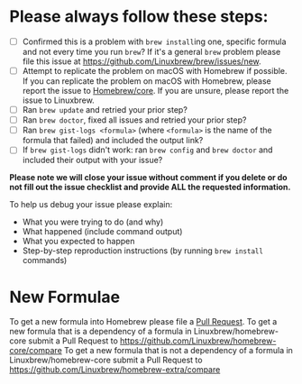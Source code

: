 # Please always follow these steps:
- [ ] Confirmed this is a problem with `brew install`ing one, specific formula and not every time you run `brew`? If it's a general `brew` problem please file this issue at https://github.com/Linuxbrew/brew/issues/new.
- [ ] Attempt to replicate the problem on macOS with Homebrew if possible. If you can replicate the problem on macOS with Homebrew, please report the issue to [Homebrew/core](https://github.com/Homebrew/homebrew-core). If you are unsure, please report the issue to Linuxbrew.
- [ ] Ran `brew update` and retried your prior step?
- [ ] Ran `brew doctor`, fixed all issues and retried your prior step?
- [ ] Ran `brew gist-logs <formula>` (where `<formula>` is the name of the formula that failed) and included the output link?
- [ ] If `brew gist-logs` didn't work: ran `brew config` and `brew doctor` and included their output with your issue?

**Please note we will close your issue without comment if you delete or do not fill out the issue checklist and provide ALL the requested information.**

To help us debug your issue please explain:
- What you were trying to do (and why)
- What happened (include command output)
- What you expected to happen
- Step-by-step reproduction instructions (by running `brew install` commands)

# New Formulae
To get a new formula into Homebrew please file a [Pull Request](https://github.com/Homebrew/homebrew-core/blob/master/CONTRIBUTING.md).
To get a new formula that is a dependency of a formula in Linuxbrew/homebrew-core submit a Pull Request to https://github.com/Linuxbrew/homebrew-core/compare
To get a new formula that is not a dependency of a formula in Linuxbrew/homebrew-core submit a Pull Request to https://github.com/Linuxbrew/homebrew-extra/compare
